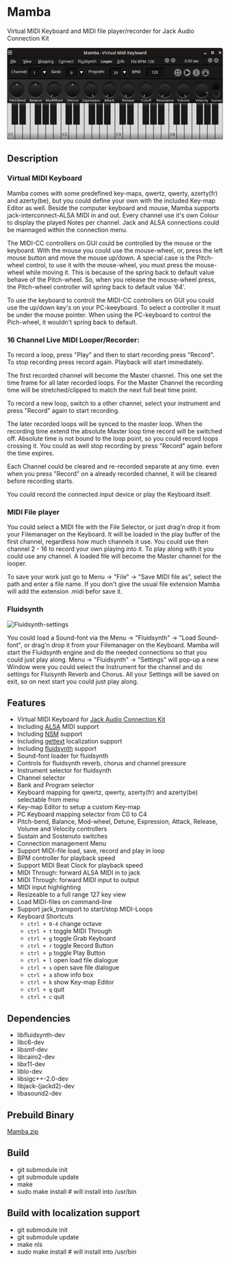 # Mamba
Virtual MIDI Keyboard and MIDI file player/recorder for Jack Audio Connection Kit

![Mamba](https://github.com/brummer10/Mamba/raw/master/Mamba.png)


## Description

### Virtual MIDI Keyboard

Mamba comes with some predefined key-maps, qwertz, qwerty, azerty(fr) and azerty(be), but you could define your own
with the included Key-map Editor as well. Beside the computer keyboard and mouse, Mamba supports jack-interconnect-ALSA MIDI in and
out. Every channel use it's own Colour to display the played Notes per channel.
Jack and ALSA connections could be mannaged within the connection menu.

The MIDI-CC controllers on GUI could be controlled by the mouse or the keyboard. With the mouse you could use the mouse-wheel,
or, press the left mouse button and move the mouse up/down. A special case is the Pitch-wheel control, to use it with the
mouse-wheel, you must press the mouse-wheel while moving it. This is because of the spring back to default value behave of
the Pitch-wheel. So, when you release the mouse-wheel press, the Pitch-wheel controller will spring back to default value '64'.

To use the keyboard to controll the MIDI-CC controllers on GUI you could use the up/down key's on your PC-keeyboard.
To select a controller it must be under the mouse pointer. When using the PC-keyboard to control the Pich-wheel, it wouldn't
spring back to default.

### 16 Channel Live MIDI Looper/Recorder: 

To record a loop, press "Play" and then to start recording press "Record".
To stop recording press record again. Playback will start immediately.

The first recorded channel will become the Master channel. This one set the time frame for all later recorded loops.
For the Master Channel the recording time will be stretched/clipped to match the next full beat time point.

To record a new loop, switch to a other channel, select your instrument and press "Record" again to start recording.

The later recorded loops will be synced to the master loop. When the recording time extend the absolute Master loop time
record will be switched off. Absolute time is not bound to the loop point, so you could record loops crossing it.
You could as well stop recording by press "Record" again before the time expires.

Each Channel could be cleared and re-recorded separate at any time.
even when you press "Record" on a already recorded channel, it will be cleared before recording starts.

You could record the connected input device or play the Keyboard itself.

### MIDI File player

You could select a MIDI file with the File Selector, or just drag'n drop it from your Filemanager on the Keyboard.
It will be loaded in the play buffer of the first channel, regardless how much channels it use. 
You could use then channel 2 - 16 to record your own playing into it. To play along with it you could use any channel.
A loaded file will become the Master channel for the looper.

To save your work just go to Menu -> "File" -> "Save MIDI file as", select the path and enter a file name.
If you don't give the usual file extension Mamba will add the extension .midi befor save it.

### Fluidsynth

![Fluidsynth-settings](https://github.com/brummer10/Mamba/raw/master/Fluidsynth-settings.png)

You could load a Sound-font via the Menu -> "Fluidsynth" -> "Load Sound-font", or drag'n drop it from your Filemanager on the Keyboard.
Mamba will start the Fluidsynth engine and do the needed connections so that you could just play along.
Menu -> "Fluidsynth" -> "Settings" will pop-up a new Window were you could select the Instrument for the channel and do settings for Fluisynth Reverb and Chorus.
All your Settings will be saved on exit, so on next start you could just play along.


## Features

- Virtual MIDI Keyboard for [Jack Audio Connection Kit](https://jackaudio.org/)
- Including [ALSA](https://www.alsa-project.org/wiki/Main_Page) MIDI support
- Including [NSM](https://linuxaudio.github.io/new-session-manager/) support
- Including [gettext](https://www.gnu.org/software/gettext/) localization support
- Including [fluidsynth](https://github.com/FluidSynth/fluidsynth) support
- Sound-font loader for fluidsynth
- Controls for fluidsynth reverb, chorus and channel pressure
- Instrument selector for fluidsynth
- Channel selector
- Bank and Program selector
- Keyboard mapping for qwertz, qwerty, azerty(fr) and azerty(be) selectable from menu
- Key-map Editor to setup a custom Key-map
- PC Keyboard mapping selector from C0 to C4
- Pitch-bend, Balance, Mod-wheel, Detune, Expression, Attack, Release, Volume and Velocity controllers
- Sustain and Sostenuto switches
- Connection management Menu
- Support MIDI-file load, save, record and play in loop
- BPM controller for playback speed
- Support MIDI Beat Clock for playback speed
- MIDI Through: forward ALSA MIDI in to jack
- MIDI Through: forward MIDI input to output
- MIDI input highlighting
- Resizeable to a full range 127 key view
- Load MIDI-files on command-line
- Support jack_transport to start/stop MIDI-Loops
- Keyboard Shortcuts
  - `ctrl + 0-4` change octave
  - `ctrl + t` toggle MIDI Through
  - `ctrl + g` toggle Grab Keyboard
  - `ctrl + r` toggle Record Button
  - `ctrl + p` toggle Play Button
  - `ctrl + l` open load file dialogue
  - `ctrl + s` open save file dialogue
  - `ctrl + a` show info box
  - `ctrl + k` show Key-map Editor
  - `ctrl + q` quit
  - `ctrl + c` quit


## Dependencies

- libfluidsynth-dev
- libc6-dev
- libsmf-dev
- libcairo2-dev
- libx11-dev
- liblo-dev
- libsigc++-2.0-dev
- libjack-(jackd2)-dev
- libasound2-dev

## Prebuild Binary

[Mamba.zip](https://github.com/brummer10/Mamba/releases/download/Latest/Mamba.zip)

## Build

- git submodule init
- git submodule update
- make
- sudo make install # will install into /usr/bin


## Build with localization support

- git submodule init
- git submodule update
- make nls
- sudo make install # will install into /usr/bin

